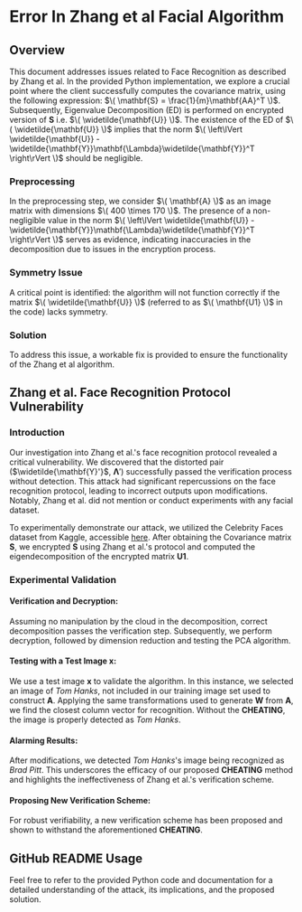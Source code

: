 # Error In Zhang et al Facial Algorithm

## Overview

This document addresses issues related to Face Recognition as described by Zhang et al. In the provided Python implementation, we explore a crucial point where the client successfully computes the covariance matrix, using the following expression: $\( \mathbf{S} = \frac{1}{m}\mathbf{AA}^T \)$. Subsequently, Eigenvalue Decomposition (ED) is performed on encrypted version of $\mathbf{S}$ i.e. $\( \widetilde{\mathbf{U}} \)$. The existence of the ED of $\( \widetilde{\mathbf{U}} \)$ implies that the norm $\( \left\lVert \widetilde{\mathbf{U}} - \widetilde{\mathbf{Y}}\mathbf{\Lambda}\widetilde{\mathbf{Y}}^T \right\rVert \)$ should be negligible.

### Preprocessing

In the preprocessing step, we consider $\( \mathbf{A} \)$ as an image matrix with dimensions $\( 400 \times 170 \)$. The presence of a non-negligible value in the norm $\( \left\lVert \widetilde{\mathbf{U}} - \widetilde{\mathbf{Y}}\mathbf{\Lambda}\widetilde{\mathbf{Y}}^T \right\rVert \)$ serves as evidence, indicating inaccuracies in the decomposition due to issues in the encryption process.

### Symmetry Issue

A critical point is identified: the algorithm will not function correctly if the matrix $\( \widetilde{\mathbf{U}} \)$ (referred to as $\( \mathbf{U1} \)$ in the code) lacks symmetry.

### Solution

To address this issue, a workable fix is provided to ensure the functionality of the Zhang et al algorithm.

## Zhang et al. Face Recognition Protocol Vulnerability

### Introduction

Our investigation into Zhang et al.'s face recognition protocol revealed a critical vulnerability. We discovered that the distorted pair ($\widetilde{\mathbf{Y}'}$, $\mathbf{\Lambda}'$) successfully passed the verification process without detection. This attack had significant repercussions on the face recognition protocol, leading to incorrect outputs upon modifications. Notably, Zhang et al. did not mention or conduct experiments with any facial dataset.

To experimentally demonstrate our attack, we utilized the Celebrity Faces dataset from Kaggle, accessible [here](https://www.kaggle.com/code/jiaowoguanren/celebrity-face-image-dataset-tensorflow/input). After obtaining the Covariance matrix $\mathbf{S}$, we encrypted $\mathbf{S}$ using Zhang et al.'s protocol and computed the eigendecomposition of the encrypted matrix $\mathbf{U1}$.

### Experimental Validation

#### Verification and Decryption:

Assuming no manipulation by the cloud in the decomposition, correct decomposition passes the verification step. Subsequently, we perform decryption, followed by dimension reduction and testing the PCA algorithm.

#### Testing with a Test Image $\mathbf{x}$:

We use a test image $\mathbf{x}$ to validate the algorithm. In this instance, we selected an image of *Tom Hanks*, not included in our training image set used to construct $\mathbf{A}$. Applying the same transformations used to generate $\mathbf{W}$ from $\mathbf{A}$, we find the closest column vector for recognition. Without the **CHEATING**, the image is properly detected as *Tom Hanks*.

#### Alarming Results:

After modifications, we detected *Tom Hanks*'s image being recognized as *Brad Pitt*. This underscores the efficacy of our proposed **CHEATING** method and highlights the ineffectiveness of Zhang et al.'s verification scheme.

#### Proposing New Verification Scheme:

For robust verifiability, a new verification scheme has been proposed and shown to withstand the aforementioned **CHEATING**.

## GitHub README Usage

Feel free to refer to the provided Python code and documentation for a detailed understanding of the attack, its implications, and the proposed solution.
